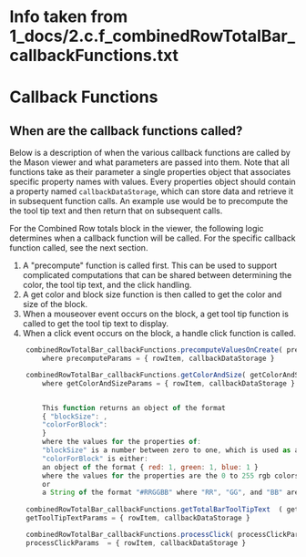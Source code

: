 
# Info taken from 1_docs/2.c.f_combinedRowTotalBar_callbackFunctions.txt

# Callback Functions

## When are the callback functions called?
Below is a description of when the various callback functions are called by the Mason viewer and what parameters are passed into them. Note that all functions take as their parameter a single properties object that associates specific property names with values. Every properties object should contain a property named `callbackDataStorage`, which can store data and retrieve it in subsequent function calls. An example use would be to precompute the the tool tip text and then return that on subsequent calls.

For the Combined Row totals block in the viewer, the following logic determines when a callback function will be called. For the specific callback function called, see the next section.

1. A "precompute" function is called first.  This can be used to support complicated computations that can be shared between determining the color, the tool tip text, and the click handling.
2. A get color and block size function is then called to get the color and size of the block.
3. When a mouseover event occurs on the block, a get tool tip function is called to get the tool tip text to display.
4. When a click event occurs on the block, a handle click function is called.

```javascript
	combinedRowTotalBar_callbackFunctions.precomputeValuesOnCreate( precomputeParams )
		where precomputeParams = { rowItem, callbackDataStorage }

	combinedRowTotalBar_callbackFunctions.getColorAndSize( getColorAndSizeParams )
		where getColorAndSizeParams = { rowItem, callbackDataStorage }


		This function returns an object of the format
		{ "blockSize": ,
		"colorForBlock":
		}
		where the values for the properties of:
		"blockSize" is a number between zero to one, which is used as a scaling of the width of the block
		"colorForBlock" is either:
		an object of the format { red: 1, green: 1, blue: 1 }
		where the values for the properties are the 0 to 255 rgb colors for this block
		or
		a String of the format "#RRGGBB" where "RR", "GG", and "BB" are hex colors "00" to "FF"
	
	combinedRowTotalBar_callbackFunctions.getTotalBarToolTipText  ( getToolTipTextParams )
	getToolTipTextParams = { rowItem, callbackDataStorage }

	combinedRowTotalBar_callbackFunctions.processClick( processClickParams  )
	processClickParams  = { rowItem, callbackDataStorage }
```
